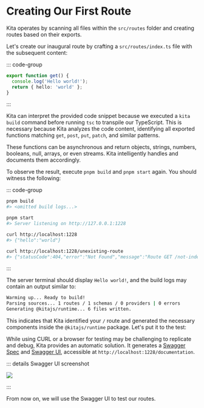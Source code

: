 # Creating Our First Route

Kita operates by scanning all files within the `src/routes` folder and creating routes
based on their exports.

<!-- TODO: Add a link to a document explaining how to create a route -->

Let's create our inaugural route by crafting a `src/routes/index.ts` file with the
subsequent content:

::: code-group

```ts [src/routes/index.ts]
export function get() {
  console.log('Hello world!');
  return { hello: 'world' };
}
```

:::

Kita can interpret the provided code snippet because we executed a `kita build` command
before running `tsc` to transpile our TypeScript. This is necessary because Kita analyzes
the code content, identifying all exported functions matching `get`, `post`, `put`,
`patch`, and similar patterns.

These functions can be asynchronous and return objects, strings, numbers, booleans, null,
arrays, or even streams. Kita intelligently handles and documents them accordingly.

To observe the result, execute `pnpm build` and `pnpm start` again. You should witness the
following:

::: code-group

```bash {2,5} [Terminal 1]
pnpm build
#> <omitted build logs...>

pnpm start
#> Server listening on http://127.0.0.1:1228
```

```bash {2,5} [Terminal 2]
curl http://localhost:1228
#> {"hello":"world"}

curl http://localhost:1228/unexisting-route
#> {"statusCode":404,"error":"Not Found","message":"Route GET /not-index not found"}
```

:::

The server terminal should display `Hello world!`, and the build logs may contain an
output similar to:

```sh
Warming up... Ready to build!
Parsing sources... 1 routes / 1 schemas / 0 providers | 0 errors
Generating @kitajs/runtime... 6 files written.
```

This indicates that Kita identified your `/` route and generated the necessary components
inside the `@kitajs/runtime` package. Let's put it to the test:

While using CURL or a browser for testing may be challenging to replicate and debug, Kita
provides an automatic solution. It generates a [Swagger Spec](https://swagger.io/) and
[Swagger UI](https://swagger.io/tools/swagger-ui/), accessible at
`http://localhost:1228/documentation`.

::: details Swagger UI screenshot

<img src="/learn/swagger-first-screenshot.png" />

:::

From now on, we will use the Swagger UI to test our routes.
